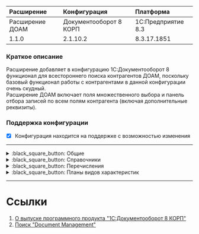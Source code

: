 | Расширение      | Конфигурация           | Платформа 
| :---            | :---                   | :--- 
| Расширение ДОАМ | Документооборот 8 КОРП | 1С:Предприятие 8.3 
| 1.1.0           | 2.1.10.2               | 8.3.17.1851 

### Краткое описание

Расширение добавляет в конфигурацию 1С:Документооборот 8 функционал для 
всестороннего поиска контрагентов ДОАМ, поскольку базовый функционал работы 
с контрагентами в данной конфигурации очень скудный.  
Расширение ДОАМ включает поля множественного выбора и панель отбора записей по 
всем полям контрагента (включая дополнительные реквизиты).

### Поддержка конфигурации

- [x] Конфигурация находится на поддержке с возможностью изменения

---
<details>
<summary>:black_square_button: Общие</summary><br />
  
  - Подсистемы  
    - [x] ОбновлениеИнформационнойБазыДокументооборот  
    - [ ] ДОАМ
  - Общие модули  
    - [x] ОбновлениеИнформационнойБазыДокументооборот  
    - [ ] ОбщийДОАМ
  - Общие картинки  
    - [ ] РазделУправлениеДОАМ  
    - [ ] РазделУправлениеДОАМ48
  
</details>
<details>
<summary>:black_square_button: Справочники</summary><br />

  - [x] Контрагенты

</details>
<details>
<summary>:black_square_button: Перечисления</summary><br />

  - [ ] СтадииВзаимодействия

</details>
<details>
<summary>:black_square_button: Планы видов характеристик  </summary><br />
  
  - [x] ДополнительныеРеквизитыИСведения
  
</details>

---
# Ссылки

1. [О выпуске программного продукта "1С:Документооборот 8 КОРП"](//1c.ru/news/info.jsp?id=12846)
2. [Поиск "Document Management"](//edt.1c.ru/search/?q=Document+Management&where=edt)

